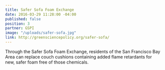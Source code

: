 ```yaml
---
title: Safer Sofa Foam Exchange
date: 2016-03-29 11:28:00 -04:00
published: false
position: 3
partner: GSPI
image: "/uploads/safer-sofa.jpg"
link: http://greensciencepolicy.org/safer-sofa/
---
```


Through the Safer Sofa Foam Exchange, residents of the San Francisco Bay Area can replace couch cushions containing added flame retardants for new, safer foam free of those chemicals.

